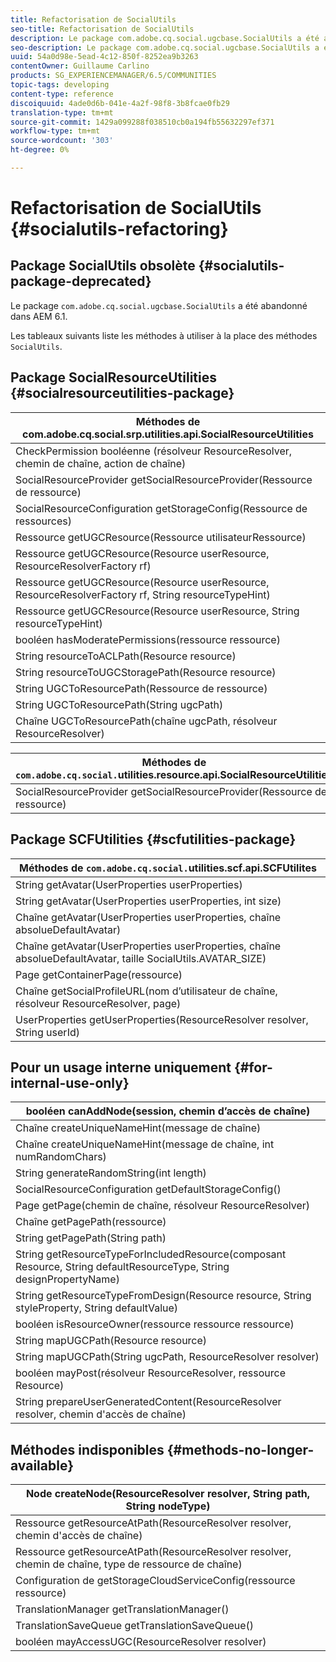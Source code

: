 ```yaml
---
title: Refactorisation de SocialUtils
seo-title: Refactorisation de SocialUtils
description: Le package com.adobe.cq.social.ugcbase.SocialUtils a été abandonné dans AEM 6.1.
seo-description: Le package com.adobe.cq.social.ugcbase.SocialUtils a été abandonné dans AEM 6.1.
uuid: 54a0d98e-5ead-4c12-850f-8252ea9b3263
contentOwner: Guillaume Carlino
products: SG_EXPERIENCEMANAGER/6.5/COMMUNITIES
topic-tags: developing
content-type: reference
discoiquuid: 4ade0d6b-041e-4a2f-98f8-3b8fcae0fb29
translation-type: tm+mt
source-git-commit: 1429a099288f038510cb0a194fb55632297ef371
workflow-type: tm+mt
source-wordcount: '303'
ht-degree: 0%

---
```



# Refactorisation de SocialUtils {#socialutils-refactoring}

## Package SocialUtils obsolète {#socialutils-package-deprecated}

Le package `com.adobe.cq.social.ugcbase.SocialUtils` a été abandonné dans AEM 6.1.

Les tableaux suivants liste les méthodes à utiliser à la place des méthodes `SocialUtils`.

## Package SocialResourceUtilities {#socialresourceutilities-package}

| Méthodes de com.adobe.cq.social.srp.utilities.api.SocialResourceUtilities |
|---|
| CheckPermission booléenne (résolveur ResourceResolver, chemin de chaîne, action de chaîne) |  |
| SocialResourceProvider getSocialResourceProvider(Ressource de ressource) |  |
| SocialResourceConfiguration getStorageConfig(Ressource de ressources) |  |
| Ressource getUGCResource(Ressource utilisateurRessource) |  |
| Ressource getUGCResource(Resource userResource, ResourceResolverFactory rf) | new |
| Ressource getUGCResource(Resource userResource, ResourceResolverFactory rf, String resourceTypeHint) | new |
| Ressource getUGCResource(Resource userResource, String resourceTypeHint) |  |
| booléen hasModeratePermissions(ressource ressource) |  |
| String resourceToACLPath(Resource resource) |  |
| String resourceToUGCStoragePath(Resource resource) | remplace String resourceToUGCPath(Resource resource) |
| String UGCToResourcePath(Ressource de ressource) |  |
| String UGCToResourcePath(String ugcPath) | signature de méthode modifiée |
| Chaîne UGCToResourcePath(chaîne ugcPath, résolveur ResourceResolver) | new |

| Méthodes de `com.adobe.cq.social.`utilities.resource.api.SocialResourceUtilities |
|---|
| SocialResourceProvider getSocialResourceProvider(Ressource de ressource) | Remplace SocialResourceProvider getConficonfiguredProvider(Ressource de ressource) |

## Package SCFUtilities {#scfutilities-package}

| Méthodes de `com.adobe.cq.social.`utilities.scf.api.SCFUtilites |
|---|
| String getAvatar(UserProperties userProperties) |
| String getAvatar(UserProperties userProperties, int size) |
| Chaîne getAvatar(UserProperties userProperties, chaîne absolueDefaultAvatar) |
| Chaîne getAvatar(UserProperties userProperties, chaîne absolueDefaultAvatar, taille SocialUtils.AVATAR_SIZE) |
| Page getContainerPage(ressource) |
| Chaîne getSocialProfileURL(nom d’utilisateur de chaîne, résolveur ResourceResolver, page) |
| UserProperties getUserProperties(ResourceResolver resolver, String userId) |

## Pour un usage interne uniquement {#for-internal-use-only}

| booléen canAddNode(session, chemin d’accès de chaîne) |
|---|
| Chaîne createUniqueNameHint(message de chaîne) |
| Chaîne createUniqueNameHint(message de chaîne, int numRandomChars) |
| String generateRandomString(int length) |
| SocialResourceConfiguration getDefaultStorageConfig() |
| Page getPage(chemin de chaîne, résolveur ResourceResolver) |
| Chaîne getPagePath(ressource) |
| String getPagePath(String path) |
| String getResourceTypeForIncludedResource(composant Resource, String defaultResourceType, String designPropertyName) |
| String getResourceTypeFromDesign(Resource resource, String styleProperty, String defaultValue) |
| booléen isResourceOwner(ressource ressource ressource) |
| String mapUGCPath(Resource resource) |
| String mapUGCPath(String ugcPath, ResourceResolver resolver) |
| booléen mayPost(résolveur ResourceResolver, ressource Resource) |
| String prepareUserGeneratedContent(ResourceResolver resolver, chemin d&#39;accès de chaîne) |

## Méthodes indisponibles {#methods-no-longer-available}

| Node createNode(ResourceResolver resolver, String path, String nodeType) |
|---|
| Ressource getResourceAtPath(ResourceResolver resolver, chemin d&#39;accès de chaîne) |
| Ressource getResourceAtPath(ResourceResolver resolver, chemin de chaîne, type de ressource de chaîne) |
| Configuration de getStorageCloudServiceConfig(ressource ressource) |
| TranslationManager getTranslationManager() |
| TranslationSaveQueue getTranslationSaveQueue() |
| booléen mayAccessUGC(ResourceResolver resolver) |

